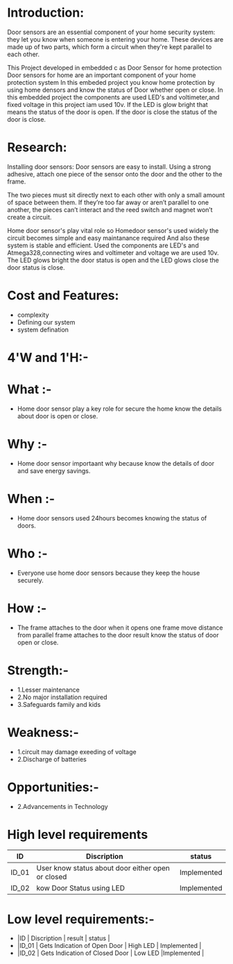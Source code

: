 # Introduction:
Door sensors are an essential component of your home security system: they let you know when someone is entering your home. These devices are made up of two parts, which form a circuit when they're kept parallel to each other.

This Project developed  in embedded c as  Door Sensor for home protection Door sensors for home are an important component of your home protection system In this embeded project you know home protection by using home densors and know the status of Door whether open or close. In this embedded project the components are used LED's and voltimeter,and fixed voltage in this project iam used 10v. If the LED  is glow bright that means the status of the door is open. If the door is close the status of the door is close.

# Research:
Installing door sensors:
Door sensors are easy to install. Using a strong adhesive, attach one piece of the sensor onto the door and the other to the frame.

The two pieces must sit directly next to each other with only a small amount of space between them. If they’re too far away or aren’t parallel to one another, the pieces can’t interact and the reed switch and magnet won’t create a circuit.

Home door sensor's play vital role so Homedoor sensor's used widely the circuit becomes simple and easy maintanance required And also these system is stable and efficient. Used the components are LED's and Atmega328,connecting wires and voltimeter and voltage we are used 10v.
The LED glows bright the door status is open and the LED glows close the door status is close.

# Cost and Features:
 * complexity
 * Defining our system
 * system defination

# 4'W and 1'H:-
# What :-
  * Home door sensor play a key role for secure the home know the details about door is open or close.
# Why :-
  * Home door sensor importaant why because know the details of door and save energy savings.
# When :-
  * Home door sensors used 24hours becomes knowing the status of doors.
# Who :-
  * Everyone use home door sensors because they keep the house securely.
# How :-
  * The frame attaches to the door when it opens one frame move distance from parallel frame attaches to the door result know the status of door open or close.
# Strength:-
 * 1.Lesser maintenance
 * 2.No major installation required
 * 3.Safeguards family and kids
# Weakness:-
 * 1.circuit may damage exeeding of voltage
 * 2.Discharge of batteries
# Opportunities:-
 * 2.Advancements in Technology
 
 # High level requirements
 | ID  |                      	Discription	                      |         status      |
 |-----|---------------------------------------------------------|---------------------|
 |ID_01|	    User know  status about door  either open or closed	|        Implemented  |
 |ID_02|    kow Door Status using LED                            |       	Implemented  |

# Low level requirements:-

* |ID    |   	              Discription	   |     result          |  status     |
* |ID_01	|  Gets Indication of Open Door   |     High LED        | Implemented |
* |ID_02	|  Gets Indication of Closed Door |     Low LED         |Implemented  |

